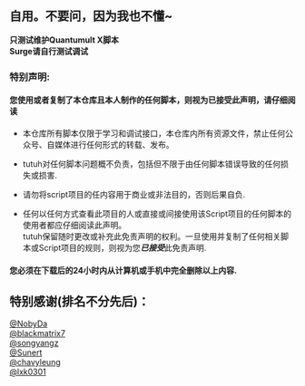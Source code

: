 ## 自用。不要问，因为我也不懂~  
**只测试维护Quantumult X脚本**   
**Surge请自行测试调试**   


       
### 特别声明: 
#### 您使用或者复制了本仓库且本人制作的任何脚本，则视为已接受此声明，请仔细阅读

- 本仓库所有脚本仅限于学习和调试接口，本仓库内所有资源文件，禁止任何公众号、自媒体进行任何形式的转载、发布。 

- tutuh对任何脚本问题概不负责，包括但不限于由任何脚本错误导致的任何损失或损害. 

- 请勿将script项目的任内容用于商业或非法目的，否则后果自负.

- 任何以任何方式查看此项目的人或直接或间接使用该Script项目的任何脚本的使用者都应仔细阅读此声明。    
tutuh保留随时更改或补充此免责声明的权利。一旦使用并复制了任何相关脚本或Script项目的规则，则视为您***已接受***此免责声明.     

#### 您必须在下载后的24小时内从计算机或手机中完全删除以上内容.



## 特别感谢(排名不分先后)：

[@NobyDa](https://github.com/NobyDa)  
[@blackmatrix7](https://github.com/blackmatrix7)  
[@songyangz](https://github.com/songyangz)  
[@Sunert](https://github.com/Sunert)  
[@chavyleung](https://github.com/chavyleung)  
[@lxk0301](https://github.com/lxk0301)   
  
